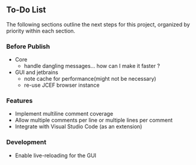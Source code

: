## To-Do List
The following sections outline the next steps for this project, organized by priority within each section.

### Before Publish
- Core
  - handle dangling messages... how can I make it faster ?
- GUI and jetbrains
  - note cache for performance(might not be necessary)
  - re-use JCEF browser instance

### Features
- Implement multiline comment coverage
- Allow multiple comments per line or multiple lines per comment
- Integrate with Visual Studio Code (as an extension)

### Development
- Enable live-reloading for the GUI
